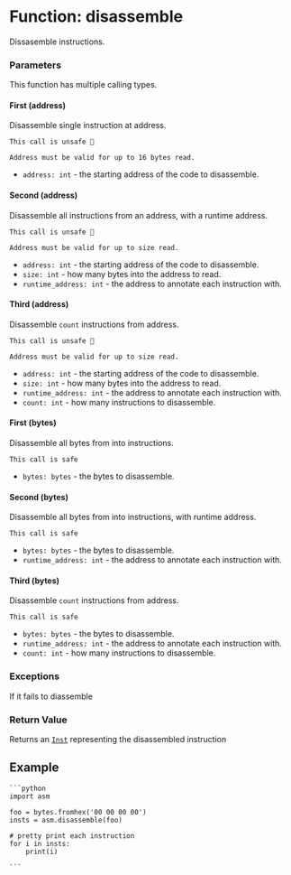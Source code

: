 # Function: disassemble

Dissasemble instructions.

### Parameters
This function has multiple calling types.

#### First (address)
Disassemble single instruction at address.

```admonish danger title=""
This call is unsafe 🐉

Address must be valid for up to 16 bytes read.
```

- `address: int` - the starting address of the code to disassemble.

#### Second (address)
Disassemble all instructions from an address, with a runtime address.

```admonish danger title=""
This call is unsafe 🐉

Address must be valid for up to size read.
```

- `address: int` - the starting address of the code to disassemble.
- `size: int` - how many bytes into the address to read.
- `runtime_address: int` - the address to annotate each instruction with.

#### Third (address)
Disassemble `count` instructions from address.

```admonish danger title=""
This call is unsafe 🐉

Address must be valid for up to size read.
```

- `address: int` - the starting address of the code to disassemble.
- `size: int` - how many bytes into the address to read.
- `runtime_address: int` - the address to annotate each instruction with.
- `count: int` - how many instructions to disassemble.

#### First (bytes)
Disassemble all bytes from into instructions.

```admonish success title=""
This call is safe
```

- `bytes: bytes` - the bytes to disassemble.

#### Second (bytes)
Disassemble all bytes from into instructions, with runtime address.

```admonish success title=""
This call is safe
```

- `bytes: bytes` - the bytes to disassemble.
- `runtime_address: int` - the address to annotate each instruction with.

#### Third (bytes)
Disassemble `count` instructions from address.

```admonish success title=""
This call is safe
```

- `bytes: bytes` - the bytes to disassemble.
- `runtime_address: int` - the address to annotate each instruction with.
- `count: int` - how many instructions to disassemble.

### Exceptions
If it fails to diassemble

### Return Value
Returns an [`Inst`](objects-inst.md) representing the disassembled instruction

## Example

~~~admonish example title=""
```python
import asm

foo = bytes.fromhex('00 00 00 00')
insts = asm.disassemble(foo)

# pretty print each instruction
for i in insts:
    print(i)

```
~~~
